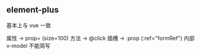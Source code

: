 ## element-plus

基本上与 vue 一致

属性 -> prop= (size=100)
方法 -> @click
插槽 -> :prop (:ref="formRef")
内部 v-model 不能简写
